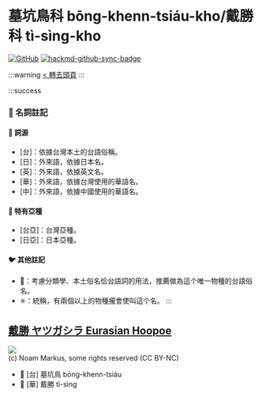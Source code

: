 # 墓坑鳥科 bōng-khenn-tsiáu-kho/戴勝科 tì-sìng-kho

[![GitHub](https://img.shields.io/badge/GitHub-black?logo=github)](https://github.com/siansiansu/tsiau-a-e-mia)
[![hackmd-github-sync-badge](https://hackmd.io/bwRixLQoRsK-VpInT2Xhow/badge)](https://hackmd.io/bwRixLQoRsK-VpInT2Xhow)

:::warning
[< 轉去頭頁](https://hackmd.io/@siansiansu/Hy4VzNvha)
:::

:::success
### 📖 名詞註記

#### 📎 詞源

- [台]：依據台灣本土的台語俗稱。
- [日]：外來語，依據日本名。
- [英]：外來語，依據英文名。
- [華]：外來語，依據台灣使用的華語名。
- [中]：外來語，依據中國使用的華語名。

#### 🎏 特有亞種

- [台亞]：台灣亞種。
- [日亞]：日本亞種。

#### 🐦 其他註記

- 🎯：考慮分類學、本土俗名佮台語詞的用法，推薦做為這个唯一物種的台語俗名。
- ✳️：統稱，有兩個以上的物種攏會使叫這个名。
:::

## [戴勝 ヤツガシラ Eurasian Hoopoe](https://ebird.org/species/hoopoe)

![](https://inaturalist-open-data.s3.amazonaws.com/photos/252322419/medium.png)
<br/>
(c) Noam Markus, some rights reserved (CC BY-NC)

- 🎯 [台] 墓坑鳥 bōng-khenn-tsiáu
- 🎯 [華] 戴勝 tì-sìng

